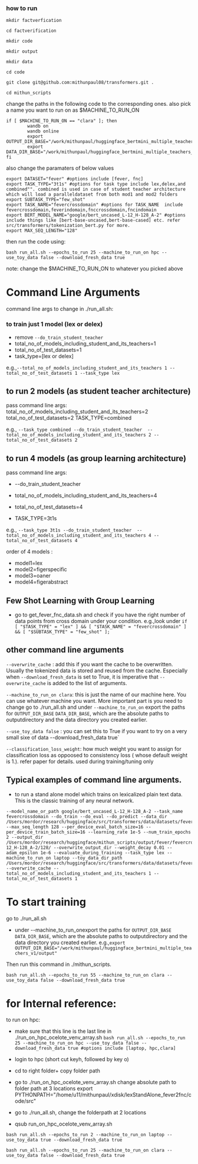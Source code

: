 ### how to run 

`mkdir factverfication`

`cd factverification`

`mkdir code`

`mkdir output`

`mkdir data`

`cd code`

`git clone git@github.com:mithunpaul08/transformers.git .`

`cd mithun_scripts`


change the paths in the following code to the corresponding ones.
also pick a name you want to run on as $MACHINE_TO_RUN_ON

```
if [ $MACHINE_TO_RUN_ON == "clara" ]; then
        wandb on
        wandb online
        export OUTPUT_DIR_BASE="/work/mithunpaul/huggingface_bertmini_multiple_teachers_v1/output"
        export DATA_DIR_BASE="/work/mithunpaul/huggingface_bertmini_multiple_teachers_v1/data"
fi

```

also change the paramaters of below values

```
export DATASET="fever" #options include [fever, fnc]
export TASK_TYPE="3t1s" #options for task type include lex,delex,and combined"". combined is used in case of student teacher architecture which will load a paralleldataset from both mod1 and mod2 folders
export SUBTASK_TYPE="few_shot"
export TASK_NAME="fevercrossdomain" #options for TASK_NAME  include fevercrossdomain,feverindomain,fnccrossdomain,fncindomain
export BERT_MODEL_NAME="google/bert_uncased_L-12_H-128_A-2" #options include things like [bert-base-uncased,bert-base-cased] etc. refer src/transformers/tokenization_bert.py for more.
export MAX_SEQ_LENGTH="128"
```

then run the code using:

`bash run_all.sh --epochs_to_run 25 --machine_to_run_on hpc --use_toy_data false --download_fresh_data true `

note: change the $MACHINE_TO_RUN_ON to whatever you picked above
# Command Line Arguments
command line args to change in ./run_all.sh:

### to train just 1 model (lex or delex)


- remove  `--do_train_student_teacher`
- total_no_of_models_including_student_and_its_teachers=1
- total_no_of_test_datasets=1
- task_type=[lex or delex]

e.g.,`--total_no_of_models_including_student_and_its_teachers 1 --total_no_of_test_datasets 1 --task_type lex`

## to run 2 models (as student teacher architecture)
pass command line args:
total_no_of_models_including_student_and_its_teachers=2
total_no_of_test_datasets=2
TASK_TYPE=combined


e.g.,
`--task_type combined --do_train_student_teacher  --total_no_of_models_including_student_and_its_teachers 2 --total_no_of_test_datasets 2`


## to run 4 models (as  group learning architecture)
pass command line args:

- --do_train_student_teacher
- total_no_of_models_including_student_and_its_teachers=4 

- total_no_of_test_datasets=4

- TASK_TYPE=3t1s


e.g.,
`--task_type 3t1s --do_train_student_teacher  --total_no_of_models_including_student_and_its_teachers 4 --total_no_of_test_datasets 4`

order of 4 models : 

- model1=lex
- model2=figerspecific
- model3=oaner
- model4=figerabstract

## Few Shot Learning with Group Learning
- go to get_fever_fnc_data.sh and check if you have the right number of data points from cross domain
under your condition. 
e.g.,look under
`if [ "$TASK_TYPE" = "lex" ] && [ "$TASK_NAME" = "fevercrossdomain" ] && [ "$SUBTASK_TYPE" = "few_shot" ];`



## other command line arguments

`--overwrite_cache` : add this if you want the cache to be overwritten. Usually the 
tokenized data is stored and reused from the cache. Especially when `--download_fresh_data` is set
to True, it is imperative that `--overwrite_cache` is added to the list of arguments.

`--machine_to_run_on clara`: this is just the name of our machine here. You can use whatever machine you want. More important part is you need to change
go to ./run_all.sh and under `--machine_to_run_on` export the paths for `OUTPUT_DIR_BASE` `DATA_DIR_BASE`, which 
are the absolute paths to outputdirectory and the data directory you created earlier.


`--use_toy_data false` : you can set this to True if you want to try on a very small sixe of data 
 --download_fresh_data true`

`--classification_loss_weight`: how much weight you want to assign for classification loss as oppoosed to consistency loss (
whose default weight is 1.). refer paper for details. used during training/tuning only

## Typical examples of command line arguments. 

- to run a stand alone model which trains on lexicalized plain text data. This is the classic training of any neural network. 

```
--model_name_or_path google/bert_uncased_L-12_H-128_A-2 --task_name fevercrossdomain --do_train --do_eval --do_predict --data_dir /Users/mordor/research/huggingface/src/transformers/data/datasets/fever/fevercrossdomain/lex/toydata/ --max_seq_length 128 --per_device_eval_batch_size=16 --per_device_train_batch_size=16 --learning_rate 1e-5 --num_train_epochs 2 --output_dir /Users/mordor/research/huggingface/mithun_scripts/output/fever/fevercrossdomain/lex/google/bert_uncased_L-12_H-128_A-2/128/ --overwrite_output_dir --weight_decay 0.01 --adam_epsilon 1e-6 --evaluate_during_training --task_type lex --machine_to_run_on laptop --toy_data_dir_path /Users/mordor/research/huggingface/src/transformers/data/datasets/fever/fevercrossdomain/lex/toydata/ --overwrite_cache --total_no_of_models_including_student_and_its_teachers 1 --total_no_of_test_datasets 1

```

# To start training

go to ./run_all.sh
- under --machine_to_run_onexport the paths for `OUTPUT_DIR_BASE` `DATA_DIR_BASE`, which 
are the absolute paths to outputdirectory and the data directory you created earlier.
e.g.,`export OUTPUT_DIR_BASE="/work/mithunpaul/huggingface_bertmini_multiple_teachers_v1/output"`

Then run this command in ./mithun_scripts. 

`bash run_all.sh --epochs_to_run 55 --machine_to_run_on clara --use_toy_data false --download_fresh_data true`

  
# for Internal reference:

to run on hpc:

- make sure that this line is the last line in ./run_on_hpc_ocelote_venv_array.sh
`bash run_all.sh --epochs_to_run 25 --machine_to_run_on hpc --use_toy_data false --download_fresh_data true #options include [laptop, hpc,clara]`

- login to hpc (short cut keyh, followed by key o)
- cd to right folder+ copy folder path

- go to ./run_on_hpc_ocelote_venv_array.sh change absolute path to folder path at 3 locations
export PYTHONPATH="/home/u11/mithunpaul/xdisk/lexStandAlone_fever2fnc/code/src"

- go to ./run_all.sh, change the folderpath at 2 locations

- qsub run_on_hpc_ocelote_venv_array.sh 

`bash run_all.sh --epochs_to_run 2 --machine_to_run_on laptop --use_toy_data true --download_fresh_data true`


`bash run_all.sh --epochs_to_run 25 --machine_to_run_on clara --use_toy_data false --download_fresh_data true`